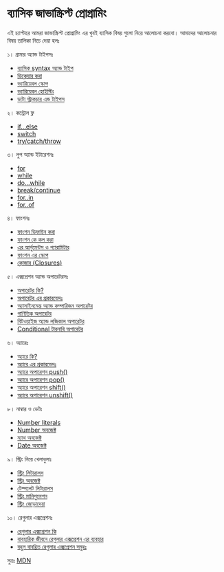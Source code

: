 # ব্যাসিক জাভাস্ক্রিপ্ট প্রোগ্রামিং
এই চ্যাপ্টারে আমরা জাভাস্ক্রিপ্ট প্রোগ্রামিং এর খুবই ব্যাসিক বিষয় গুলো নিয়ে আলোচনা করবো। আমাদের আলোচনার বিষয় তালিকা নিচে দেয়া হলঃ

১। গ্রামার অ্যান্ড টাইপসঃ
  - [ব্যাসিক syntax অ্যান্ড টাইপ](basic-syntax-and-comments.md)
  - [ডিক্লেয়ার করা](declarations.md)
  - [ভ্যারিয়েবল স্কোপ](variable-scope.md)
  - [ভ্যারিয়েবল হোইস্টিং](variable-hoisting.md)
  - [ডাটা স্ট্রাকচার এন্ড টাইপস](data-structures-and-type-literals.md)

২। কন্ট্রোল ফ্ল
  - [if...else](if-else.md)
  - [switch](switch.md)
  - [try/catch/throw](try-catch-throw.md)

৩। লুপ অ্যান্ড ইটারেশনঃ
  - [for](for-loop.md)
  - [while](while-loop.md)
  - [do...while](do-while-loop.md)
  - [break/continue](break-continue.md)
  - [for..in](for-in.md)
  - [for..of](for-of.md)

৪। ফাংশনঃ
  - [ফাংশন ডিফাইন করা](defining-functions.md)
  - [ফাংশন কে কল করা](calling-functions.md)
  - [এর আর্গুমেন্টস ও প্যারামিটার](arguments-and-parameters.md)
  - [ফাংশন এর স্কোপ](function-scope.md)
  - [ক্লোজার (Closures)](closures.md)

৫। এক্সপ্রেশন অ্যান্ড অপারেটরসঃ
  - [অপারেটর কি?](what-is-oparetor.md)
  - [অপারেটর এর প্রকারভেদঃ](types-of-operators.md)
  - [অ্যাসাইনমেন্ত অ্যান্ড কম্পারিজন অপারেটর](assignment-and-comparisons.md)
  - [গাণিতিক অপারেটর](arithmetic-operators.md)
  - [বিটওয়াইজ অ্যান্ড লজিকাল অপারেটর](bitwise-and-logical-operators.md)
  - [Conditional টারনারি অপারেটর](conditional-ternary-operator.md)

৬। অ্যারেঃ
  - [অ্যারে কি?](what-is-array.md)
  - [অ্যারে এর প্রকারভেদঃ](types-of-array.md)
  - [অ্যারে অপারেশন push()](array-push.md)
  - [অ্যারে অপারেশন pop()](array-pop.md)
  - [অ্যারে অপারেশন shift()](array-shift.md)
  - [অ্যারে অপারেশন unshift()](array-unshift.md)

৮। নাম্বার ও ডেটঃ
 - [Number literals](number-literals.md)
 - [Number অবজেক্ট](number-object.md)
 - [ম্যাথ অবজেক্ট](math-object.md)
 - [Date অবজেক্ট](date-object.md)

৯। স্ট্রিং নিয়ে খেলাধুলাঃ
  - [স্ট্রিং লিটারালস](string-literals.md)
  - [স্ট্রিং অবজেক্ট](string-object.md)
  - [টেম্পলেট লিটারালস](template-literals.md)
  - [স্ট্রিং মানিপুলেশন](string-manipulations.md)
  - [স্ট্রিং জোড়াদেয়া](string-concatenation.md)

১০। রেগুলার এক্সপ্রেশনঃ
  - [রেগুলার এক্সপ্রেশন কি](what-is-regular-expression.md)
  - [বাবহারিক জীবনে রেগুলার এক্সপ্রেশন এর ব্যবহার](usage-of-regular-expressions.md)
  - [বহুল বাবহ্রিত রেগুলার এক্সপ্রেশন সমুহঃ](popular-regular-expressions.md)

সুত্রঃ [MDN](https://developer.mozilla.org/en-US/docs/Web/JavaScript/Guide)